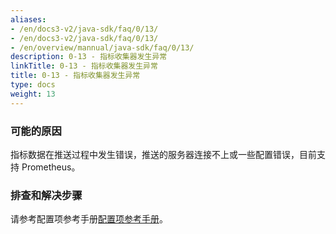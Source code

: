 ```yaml
---
aliases:
- /en/docs3-v2/java-sdk/faq/0/13/
- /en/docs3-v2/java-sdk/faq/0/13/
- /en/overview/mannual/java-sdk/faq/0/13/
description: 0-13 - 指标收集器发生异常
linkTitle: 0-13 - 指标收集器发生异常
title: 0-13 - 指标收集器发生异常
type: docs
weight: 13
---
```








### 可能的原因

指标数据在推送过程中发生错误，推送的服务器连接不上或一些配置错误，目前支持 Prometheus。

### 排查和解决步骤

请参考配置项参考手册[配置项参考手册](/en/overview/mannual/java-sdk/reference-manual/config/properties/)。
